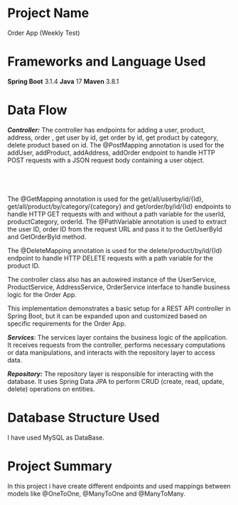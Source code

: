 # Project Name
Order App (Weekly Test)

# Frameworks and Language Used
**Spring Boot** 3.1.4
**Java** 17
**Maven** 3.8.1

# Data Flow


_**Controller:**_ The controller has endpoints for adding a user, product, address, order , get user by id, get order by id, get product by category, delete product based on id. The @PostMapping annotation is used for the addUser, addProduct, addAddress, addOrder endpoint to handle HTTP POST requests with a JSON request body containing a user object. 
```
```
```
```
```
```
```
```

The @GetMapping annotation is used for the get/all/userby/id/{Id}, get/all/product/by/category/{category} and get/order/by/id/{Id} endpoints to handle HTTP GET requests with and without a path variable for the userId, productCategory, orderId. The @PathVariable annotation is used to extract the user ID, order ID from the request URL and pass it to the GetUserById and GetOrderById method.

The @DeleteMapping annotation is used for the delete/product/by/id/{Id} endpoint to handle HTTP DELETE requests with a path variable for the product ID.

The controller class also has an autowired instance of the UserService, ProductService, AddressService, OrderService interface to handle business logic for the Order App.

This implementation demonstrates a basic setup for a REST API controller in Spring Boot, but it can be expanded upon and customized based on specific requirements for the Order App.


_**Services**:_ The services layer contains the business logic of the application. It receives requests from the controller, performs necessary computations or data manipulations, and interacts with the repository layer to access data.

_**Repository:**_ The repository layer is responsible for interacting with the database. It uses Spring Data JPA to perform CRUD (create, read, update, delete) operations on entities.

# Database Structure Used
I have used MySQL as DataBase.

# Project Summary
In this project i have create different endpoints and used mappings between models like @OneToOne, @ManyToOne and @ManyToMany.
